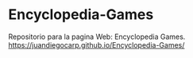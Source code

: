 # Encyclopedia-Games
Repositorio para la pagina Web: Encyclopedia Games.
https://juandiegocarp.github.io/Encyclopedia-Games/
